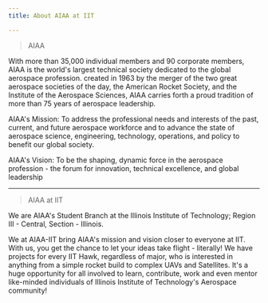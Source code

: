 ```yaml
---
title: About AIAA at IIT

---
```


> AIAA

With more than 35,000 individual members and 90 corporate members, AIAA is the world's largest technical society dedicated to the global aerospace profession. created in 1963 by the merger of the two great aerospace societies of the day, the American Rocket Society, and the Institute of the Aerospace Sciences, AIAA carries forth a proud tradition of more than 75 years of aerospace leadership.

AIAA's Mission: To address the professional needs and interests of the past, current, and future aerospace workforce and to advance the state of aerospace science, engineering, technology, operations, and policy to benefit our global society.

AIAA's Vision: To be the shaping, dynamic force in the aerospace profession - the forum for innovation, technical excellence, and global leadership


---

> AIAA at IIT

We are AIAA's Student Branch at the Illinois Institute of Technology; Region III - Central, Section - Illinois.

We at AIAA-IIT bring AIAA's mission and vision closer to everyone at IIT. With us, you get the chance to let your ideas take flight - literally! We have projects for every IIT Hawk, regardless of major, who is interested in anything from a simple rocket build to complex UAVs and Satellites. It's a huge opportunity for all involved to learn, contribute, work and even mentor like-minded individuals of Illinois Institute of Technology's Aerospace community!
